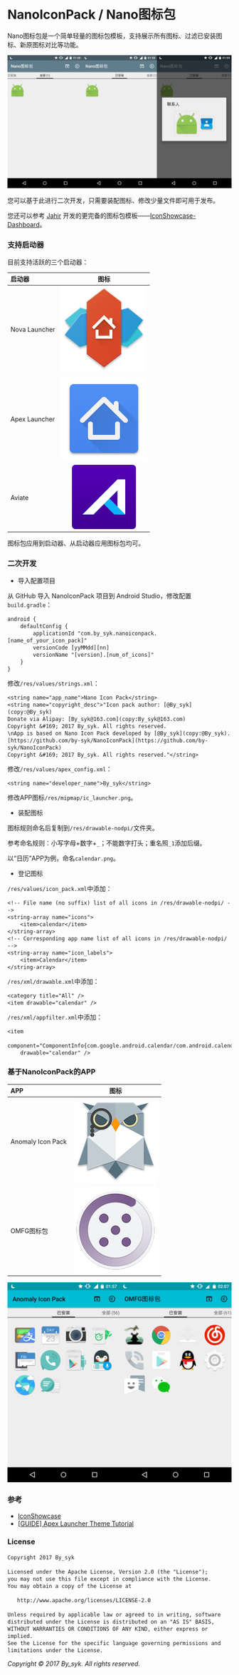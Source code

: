# NanoIconPack / Nano图标包


Nano图标包是一个简单轻量的图标包模板，支持展示所有图标、过滤已安装图标、新原图标对比等功能。

![Nano](art/screenshot_nano_3.png)

您可以基于此进行二次开发，只需要装配图标、修改少量文件即可用于发布。

您还可以参考 [Jahir](https://github.com/jahirfiquitiva) 开发的更完备的图标包模板——[IconShowcase-Dashboard](https://github.com/jahirfiquitiva/IconShowcase-Dashboard)。


### 支持启动器

目前支持活跃的三个启动器：

| 启动器 | 图标 |
| :---- | :----: |
| Nova Launcher | ![Nova](art/ic_launcher_nova.png) |
| Apex Launcher | ![Apex](art/ic_launcher_apex.png) |
| Aviate | ![Aviate](art/ic_launcher_aviate.png) |

图标包应用到启动器、从启动器应用图标包均可。


### 二次开发

- 导入配置项目

从 GitHub 导入 NanoIconPack 项目到 Android Studio，修改配置`build.gradle`：
```
android {
    defaultConfig {
        applicationId "com.by_syk.nanoiconpack.[name_of_your_icon_pack]"
        versionCode [yyMMdd][nn]
        versionName "[version].[num_of_icons]"
    }
}
```

修改`/res/values/strings.xml`：
```
<string name="app_name">Nano Icon Pack</string>
<string name="copyright_desc">"Icon pack author: [@By_syk](copy:@By_syk)
Donate via Alipay: [By_syk@163.com](copy:By_syk@163.com)
Copyright &#169; 2017 By_syk. All rights reserved.
\nApp is based on Nano Icon Pack developed by [@By_syk](copy:@By_syk).
[https://github.com/by-syk/NanoIconPack](https://github.com/by-syk/NanoIconPack)
Copyright &#169; 2017 By_syk. All rights reserved."</string>
```

修改`/res/values/apex_config.xml`：
```
<string name="developer_name">By_syk</string>
```

修改APP图标`/res/mipmap/ic_launcher.png`。

- 装配图标

图标规则命名后复制到`/res/drawable-nodpi/`文件夹。

参考命名规则：小写字母+数字+`_`；不能数字打头；重名照`_1`添加后缀。

以“日历”APP为例，命名`calendar.png`。

- 登记图标

`/res/values/icon_pack.xml`中添加：
```
<!-- File name (no suffix) list of all icons in /res/drawable-nodpi/ -->
<string-array name="icons">
    <item>calendar</item>
</string-array>
<!-- Corresponding app name list of all icons in /res/drawable-nodpi/ -->
<string-array name="icon_labels">
    <item>Calendar</item>
</string-array>
```

`/res/xml/drawable.xml`中添加：
```
<category title="All" />
<item drawable="calendar" />
```

`/res/xml/appfilter.xml`中添加：
```
<item
    component="ComponentInfo{com.google.android.calendar/com.android.calendar.AllInOneActivity}"
    drawable="calendar" />
```


### 基于NanoIconPack的APP

| APP | 图标 |
| :---- | :----: |
| Anomaly Icon Pack | ![Anomaly](art/ic_launcher_anomaly.png) |
| OMFG图标包 | ![OMFG](art/ic_launcher_omfg.png) |

![Anomaly](art/screenshot_anomaly_omfg.png)


### 参考

- [IconShowcase](https://github.com/jahirfiquitiva/IconShowcase)
- [[GUIDE] Apex Launcher Theme Tutorial](https://forum.xda-developers.com/showthread.php?t=1649891)


### License

    Copyright 2017 By_syk

    Licensed under the Apache License, Version 2.0 (the "License");
    you may not use this file except in compliance with the License.
    You may obtain a copy of the License at

       http://www.apache.org/licenses/LICENSE-2.0

    Unless required by applicable law or agreed to in writing, software
    distributed under the License is distributed on an "AS IS" BASIS,
    WITHOUT WARRANTIES OR CONDITIONS OF ANY KIND, either express or implied.
    See the License for the specific language governing permissions and
    limitations under the License.


*Copyright &#169; 2017 By_syk. All rights reserved.*